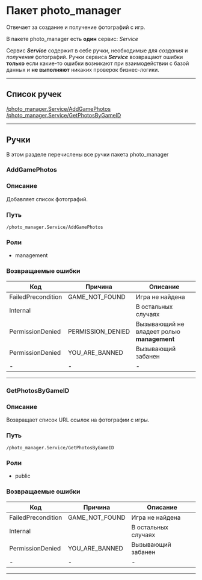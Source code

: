 # Пакет photo_manager

Отвечает за создание и получение фотографий с игр. 

В пакете photo_manager есть **один** сервис: *Service*

Сервис ***Service*** содержит в себе ручки, необходимые для *создания* и *получения* фотографий. Ручки сервиса ***Service*** возвращают ошибки **только** если какие-то ошибки возникают при взаимодействии с базой данных и **не выполняют** никаких проверок бизнес-логики.

---
## Список ручек
[/photo_manager.Service/AddGamePhotos](#/photo_manager.Service/AddGamePhotos)  
[/photo_manager.Service/GetPhotosByGameID](#/photo_manager.Service/GetPhotosByGameID)  

---
## Ручки
В этом разделе перечислены все ручки пакета photo_manager

### <a id="/photo_manager.Service/AddGamePhotos">AddGamePhotos</a>
### Описание
Добавляет список фотографий.
### Путь
`/photo_manager.Service/AddGamePhotos`
### Роли
+ management
### Возвращаемые ошибки
| Код | Причина | Описание |
| - | - | - |
| FailedPrecondition | GAME_NOT_FOUND | Игра не найдена |
| Internal | | В остальных случаях |
| PermissionDenied | PERMISSION_DENIED | Вызывающий не владеет ролью **management** |
| PermissionDenied | YOU_ARE_BANNED | Вызывающий забанен |
| - | - | - |

---
### <a id="/photo_manager.Service/GetPhotosByGameID">GetPhotosByGameID</a>
### Описание
Возвращает список URL ссылок на фотографии с игры.
### Путь
`/photo_manager.Service/GetPhotosByGameID`
### Роли
+ public
### Возвращаемые ошибки
| Код | Причина | Описание |
| - | - | - |
| FailedPrecondition | GAME_NOT_FOUND | Игра не найдена |
| Internal | | В остальных случаях |
| PermissionDenied | YOU_ARE_BANNED | Вызывающий забанен |
| - | - | - |

---